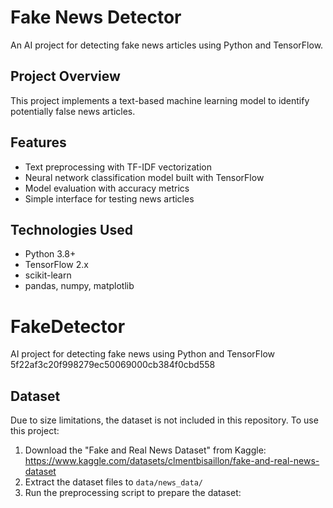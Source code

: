 
# Fake News Detector

An AI project for detecting fake news articles using Python and TensorFlow.

## Project Overview

This project implements a text-based machine learning model to identify potentially false news articles.

## Features

- Text preprocessing with TF-IDF vectorization
- Neural network classification model built with TensorFlow
- Model evaluation with accuracy metrics
- Simple interface for testing news articles

## Technologies Used

- Python 3.8+
- TensorFlow 2.x
- scikit-learn
- pandas, numpy, matplotlib

# FakeDetector
AI project for detecting fake news  using Python and TensorFlow
 5f22af3c20f998279ec50069000cb384f0cbd558

## Dataset

Due to size limitations, the dataset is not included in this repository. To use this project:

1. Download the "Fake and Real News Dataset" from Kaggle: https://www.kaggle.com/datasets/clmentbisaillon/fake-and-real-news-dataset
2. Extract the dataset files to `data/news_data/`
3. Run the preprocessing script to prepare the dataset:

